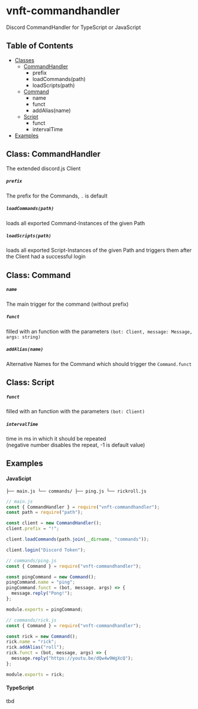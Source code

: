 # vnft-commandhandler
Discord CommandHandler for TypeScript or JavaScript

## Table of Contents

* [Classes](#classes)
  * [CommandHandler](#commandhandler)
    - prefix
    - loadCommands(path)
    - loadScripts(path)
  * [Command](#command)
    - name
    - funct
    - addAlias(name)
  * [Script](#script)
    - funct
    - intervalTime
* [Examples](#examples)

## Class: CommandHandler
The extended discord.js Client

##### `prefix`
The prefix for the Commands, `.` is default 

##### `loadCommands(path)`
loads all exported Command-Instances of the given Path

##### `loadScripts(path)`
loads all exported Script-Instances of the given Path and triggers them after the Client had a successful login


## Class: Command
##### `name`
The main trigger for the command (without prefix)

##### `funct`
filled with an function with the parameters `(bot: Client, message: Message, args: string)`

##### `addAlias(name)`
Alternative Names for the Command which should trigger the `Command.funct`


## Class: Script
##### `funct`
filled with an function with the parameters `(bot: Client)`

##### `intervalTime`
time in ms in which it should be repeated  
(negative number disables the repeat, -1 is default value)


## Examples

#### JavaScipt
`
├── main.js
└── commands/
    ├── ping.js
    └── rickroll.js
`

```js
// main.js
const { CommandHandler } = require("vnft-commandhandler");
const path = require("path");

const client = new CommandHandler();
client.prefix = "!";

client.loadCommands(path.join(__dirname, "commands"));

client.login("Discord Token");
```
```js
// commands/ping.js
const { Command } = require("vnft-commandhandler");

const pingCommand = new Command();
pingCommand.name = "ping";
pingCommand.funct = (bot, message, args) => {
  message.reply("Pong!");
};

module.exports = pingCommand;
```
```js
// commands/rick.js
const { Command } = require("vnft-commandhandler");

const rick = new Command();
rick.name = "rick";
rick.addAlias("roll");
rick.funct = (bot, message, args) => {
  message.reply("https://youtu.be/dQw4w9WgXcQ");
};

module.exports = rick;
```

#### TypeScript
tbd